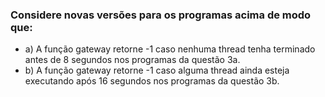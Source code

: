

### Considere novas versões para os programas acima de modo que:

 * a) A função gateway retorne -1 caso nenhuma thread tenha terminado antes de 8 segundos nos programas da questão 3a.
 * b) A função gateway retorne -1 caso alguma thread ainda esteja executando após 16 segundos nos programas da questão 3b.




